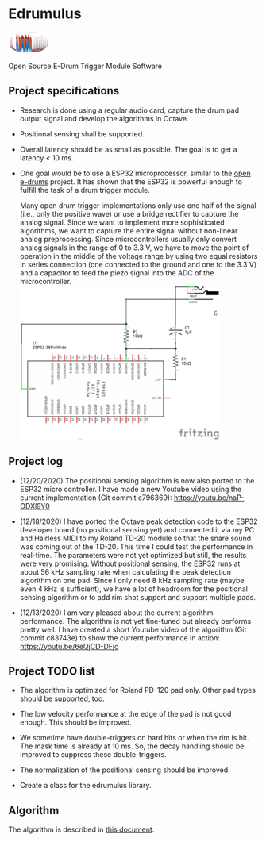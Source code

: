 # Edrumulus

![Homepage picture](algorithm/images/edrumulus.png)

Open Source E-Drum Trigger Module Software


## Project specifications

- Research is done using a regular audio card, capture the drum pad output signal and develop
  the algorithms in Octave.

- Positional sensing shall be supported.

- Overall latency should be as small as possible. The goal is to get a latency < 10 ms.

- One goal would be to use a ESP32 microprocessor, similar to the [open e-drums](https://open-e-drums.com) project.
  It has shown that the ESP32 is powerful enough to fulfill the task of a drum trigger module.

  Many open drum trigger implementations only use one half of the signal (i.e., only the positive
  wave) or use a bridge rectifier to capture the analog signal. Since we want to implement more
  sophisticated algorithms, we want to capture the entire signal without non-linear analog
  preprocessing. Since microcontrollers usually only convert analog signals in the range of 0 to 3.3 V,
  we have to move the point of operation in the middle of the voltage range by using two equal resistors
  in series connection (one connected to the ground and one to the 3.3 V) and a capacitor to feed
  the piezo signal into the ADC of the microcontroller.
  <img src="algorithm/images/edrumulus_testing.png" width="400">


## Project log

- (12/20/2020) The positional sensing algorithm is now also ported to the ESP32 micro controller. I have made a
  new Youtube video using the current implementation (Git commit c796369): https://youtu.be/naP-ODXl9Y0

- (12/18/2020) I have ported the Octave peak detection code to the ESP32 developer board (no positional sensing
  yet) and connected it via my PC and Hairless MIDI to my Roland TD-20 module so that the snare sound was
  coming out of the TD-20. This time I could test the performance in real-time. The parameters were not yet
  optimized but still, the results were very promising. Without positional sensing, the ESP32 runs at about
  56 kHz sampling rate when calculating the peak detection algorithm on one pad. Since I only need 8 kHz
  sampling rate (maybe even 4 kHz is sufficient), we have a lot of headroom for the positional sensing algorithm
  or to add rim shot support and support multiple pads.

- (12/13/2020) I am very pleased about the current algorithm performance. The algorithm is not yet fine-tuned but
  already performs pretty well. I have created a short Youtube video of the algorithm (Git commit c83743e) to show
  the current performance in action: https://youtu.be/6eQjCD-DFjo


## Project TODO list

- The algorithm is optimized for Roland PD-120 pad only. Other pad types should be supported, too.

- The low velocity performance at the edge of the pad is not good enough. This should be improved.

- We sometime have double-triggers on hard hits or when the rim is hit. The mask time is already
  at 10 ms. So, the decay handling should be improved to suppress these double-triggers.

- The normalization of the positional sensing should be improved.

- Create a class for the edrumulus library.


## Algorithm

The algorithm is described in [this document](algorithm/README.md).

